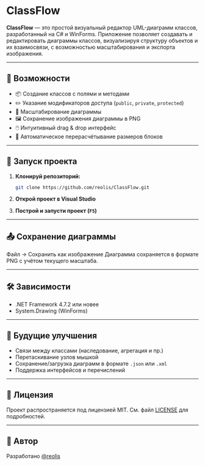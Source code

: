 # ClassFlow

**ClassFlow** — это простой визуальный редактор UML-диаграмм классов, разработанный на C# и WinForms. Приложение позволяет создавать и редактировать диаграммы классов, визуализируя структуру объектов и их взаимосвязи, с возможностью масштабирования и экспорта изображения.

---

## 📌 Возможности

* 📦 Создание классов с полями и методами
* ✏️ Указание модификаторов доступа (`public`, `private`, `protected`)
* 📐 Масштабирование диаграммы
* 🖼️ Сохранение изображения диаграммы в PNG
* 🖱️ Интуитивный drag & drop интерфейс
* 🔄 Автоматическое перерасчётывание размеров блоков

---

## 🚀 Запуск проекта

1. **Клонируй репозиторий:**

   ```bash
   git clone https://github.com/reolis/ClassFlow.git
   ```

2. **Открой проект в Visual Studio**

3. **Построй и запусти проект (`F5`)**

---

## 📤 Сохранение диаграммы

Файл → Сохранить как изображение
Диаграмма сохраняется в формате PNG с учётом текущего масштаба.

---

## 🛠️ Зависимости

* .NET Framework 4.7.2 или новее
* System.Drawing (WinForms)

---

## 🧩 Будущие улучшения

* Связи между классами (наследование, агрегация и пр.)
* Перетаскивание узлов мышкой
* Сохранение/загрузка диаграмм в формате `.json` или `.xml`
* Поддержка интерфейсов и перечислений

---

## 📄 Лицензия

Проект распространяется под лицензией MIT. См. файл [LICENSE](LICENSE) для подробностей.

---

## 👤 Автор

Разработано [@reolis](https://github.com/reolis)
